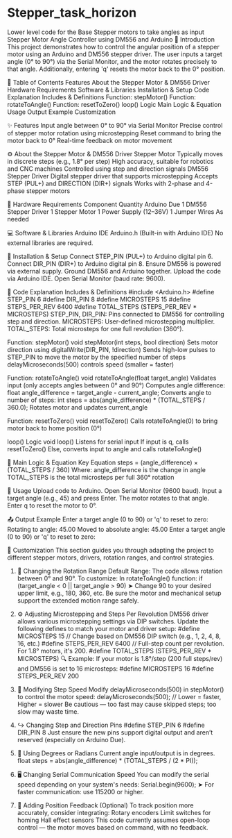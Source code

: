 # Stepper_task_horizon
Lower level code for the  Base Stepper motors to take  angles as input
Stepper Motor Angle Controller using DM556 and Arduino
📌 Introduction
This project demonstrates how to control the angular position of a stepper motor using an Arduino and DM556 stepper driver. The user inputs a target angle (0° to 90°) via the Serial Monitor, and the motor rotates precisely to that angle. Additionally, entering 'q' resets the motor back to the 0° position.

📑 Table of Contents
Features
About the Stepper Motor & DM556 Driver
Hardware Requirements
Software & Libraries
Installation & Setup
Code Explanation
Includes & Definitions
Function: stepMotor()
Function: rotateToAngle()
Function: resetToZero()
loop() Logic
Main Logic & Equation
Usage
Output Example
Customization

✨ Features
Input angle between 0° to 90° via Serial Monitor
Precise control of stepper motor rotation using microstepping
Reset command to bring the motor back to 0°
Real-time feedback on motor movement

⚙️ About the Stepper Motor & DM556 Driver
Stepper Motor
Typically moves in discrete steps (e.g., 1.8° per step)
High accuracy, suitable for robotics and CNC machines
Controlled using step and direction signals
DM556 Stepper Driver
Digital stepper driver that supports microstepping
Accepts STEP (PUL+) and DIRECTION (DIR+) signals
Works with 2-phase and 4-phase stepper motors

🧰 Hardware Requirements
Component
Quantity
Arduino Due
1
DM556 Stepper Driver
1
Stepper Motor
1
Power Supply (12–36V)
1
Jumper Wires
As needed






💻 Software & Libraries
Arduino IDE
Arduino.h (Built-in with Arduino IDE)
No external libraries are required.

🔧 Installation & Setup
Connect STEP_PIN (PUL+) to Arduino digital pin 6.
Connect DIR_PIN (DIR+) to Arduino digital pin 8.
Ensure DM556 is powered via external supply.
Ground DM556 and Arduino together.
Upload the code via Arduino IDE.
Open Serial Monitor (baud rate: 9600).

📜 Code Explanation
Includes & Definitions
#include <Arduino.h>
#define STEP_PIN 6
#define DIR_PIN 8
#define MICROSTEPS 15
#define STEPS_PER_REV 6400
#define TOTAL_STEPS (STEPS_PER_REV * MICROSTEPS)
STEP_PIN, DIR_PIN: Pins connected to DM556 for controlling step and direction.
MICROSTEPS: User-defined microstepping multiplier.
TOTAL_STEPS: Total microsteps for one full revolution (360°).

Function: stepMotor()
void stepMotor(int steps, bool direction)
Sets motor direction using digitalWrite(DIR_PIN, !direction)
Sends high-low pulses to STEP_PIN to move the motor by the specified number of steps
delayMicroseconds(500) controls speed (smaller = faster)

Function: rotateToAngle()
void rotateToAngle(float target_angle)
Validates input (only accepts angles between 0° and 90°)
Computes angle difference:
float angle_difference = target_angle - current_angle;
Converts angle to number of steps:
int steps = abs(angle_difference) * (TOTAL_STEPS / 360.0);
Rotates motor and updates current_angle

Function: resetToZero()
void resetToZero()
Calls rotateToAngle(0) to bring motor back to home position (0°)

loop() Logic
void loop()
Listens for serial input
If input is q, calls resetToZero()
Else, converts input to angle and calls rotateToAngle()

🔣 Main Logic & Equation
Key Equation
steps = (angle_difference) × (TOTAL_STEPS / 360)
Where:
angle_difference is the change in angle
TOTAL_STEPS is the total microsteps per full 360° rotation

🧪 Usage
Upload code to Arduino.
Open Serial Monitor (9600 baud).
Input a target angle (e.g., 45) and press Enter.
The motor rotates to that angle.
Enter q to reset the motor to 0°.

📤 Output Example
Enter a target angle (0 to 90) or 'q' to reset to zero:
Rotating to angle: 45.00
Moved to absolute angle: 45.00
Enter a target angle (0 to 90) or 'q' to reset to zero:

🔧 Customization
This section guides you through adapting the project to different stepper motors, drivers, rotation ranges, and control strategies.

1. 🧭 Changing the Rotation Range
Default Range: The code allows rotation between 0° and 90°.
To customize:
In rotateToAngle() function:
if (target_angle < 0 || target_angle > 90)
➤ Change 90 to your desired upper limit, e.g., 180, 360, etc.
Be sure the motor and mechanical setup support the extended motion range safely.

2. ⚙️ Adjusting Microstepping and Steps Per Revolution
DM556 driver allows various microstepping settings via DIP switches.
Update the following defines to match your motor and driver setup:
#define MICROSTEPS 15         // Change based on DM556 DIP switch (e.g., 1, 2, 4, 8, 16, etc.)
#define STEPS_PER_REV 6400    // Full-step count per revolution. For 1.8° motors, it's 200.
#define TOTAL_STEPS (STEPS_PER_REV * MICROSTEPS)
🔍 Example:
If your motor is 1.8°/step (200 full steps/rev) and DM556 is set to 16 microsteps:
#define MICROSTEPS 16
#define STEPS_PER_REV 200

3. 🚦 Modifying Step Speed
Modify delayMicroseconds(500) in stepMotor() to control the motor speed:
delayMicroseconds(500); // Lower = faster, Higher = slower
Be cautious — too fast may cause skipped steps; too slow may waste time.

4. ↪️ Changing Step and Direction Pins
#define STEP_PIN 6
#define DIR_PIN 8
Just ensure the new pins support digital output and aren’t reserved (especially on Arduino Due).

5. 🔄 Using Degrees or Radians
Current angle input/output is in degrees.
float steps = abs(angle_difference) * (TOTAL_STEPS / (2 * PI));

6. 🖥️ Changing Serial Communication Speed
You can modify the serial speed depending on your system's needs:
Serial.begin(9600);
➤ For faster communication: use 115200 or higher.

7. 🧠 Adding Position Feedback (Optional)
To track position more accurately, consider integrating:
Rotary encoders
Limit switches for homing
Hall effect sensors
This code currently assumes open-loop control — the motor moves based on command, with no feedback.


